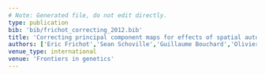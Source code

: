 ```yaml
---
# Note: Generated file, do not edit directly.
type: publication
bib: 'bib/frichot_correcting_2012.bib'
title: 'Correcting principal component maps for effects of spatial autocorrelation in population genetic data'
authors: ['Eric Frichot','Sean Schoville','Guillaume Bouchard','Olivier Francois']
venue_type: international
venue: 'Frontiers in genetics'
---
```

